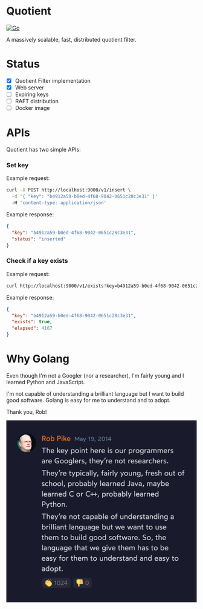 # Quotient

[![Go](https://github.com/micheleriva/quotient/actions/workflows/go.yml/badge.svg)](https://github.com/micheleriva/quotient/actions/workflows/go.yml)

A massively scalable, fast, distributed quotient filter.

# Status

- [x] Quotient Filter implementation 
- [x] Web server
- [ ] Expiring keys
- [ ] RAFT distribution
- [ ] Docker image

# APIs

Quotient has two simple APIs:

### Set key

Example request:
```sh
curl -X POST http://localhost:9000/v1/insert \
  -d '{ "key": "b4912a59-b0ed-4f68-9042-0651c28c3e31" }'
  -H 'content-type: application/json'
```

Example response:
```json
{
  "key": "b4912a59-b0ed-4f68-9042-0651c28c3e31",
  "status": "inserted"
}
```

### Check if a key exists

Example request:
```sh
curl http://localhost:9000/v1/exists?key=b4912a59-b0ed-4f68-9042-0651c28c3e31
```

Example response:
```json
{
  "key": "b4912a59-b0ed-4f68-9042-0651c28c3e31",
  "exists": true,
  "elapsed": 4167
}
```

# Why Golang

Even though I'm not a Googler (nor a researcher), I'm fairly young and I learned Python and JavaScript.

I'm not capable of understanding a brilliant language but I want to build good software. Golang is easy for me to understand and to adopt.

Thank you, Rob!

![I'm dumb](/misc/imdumb.jpg)